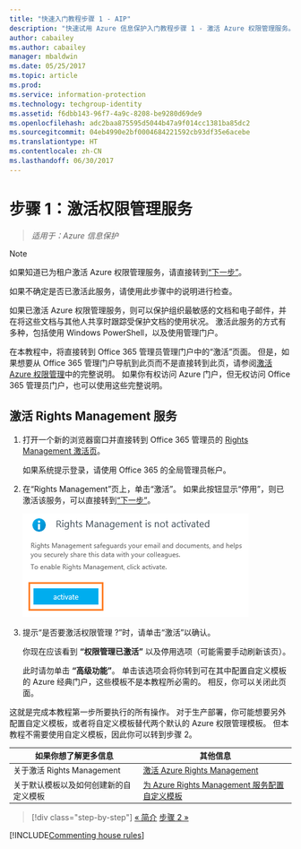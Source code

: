 ```yaml
---
title: "快速入门教程步骤 1 - AIP"
description: "快速试用 Azure 信息保护入门教程步骤 1 - 激活 Azure 权限管理服务。"
author: cabailey
ms.author: cabailey
manager: mbaldwin
ms.date: 05/25/2017
ms.topic: article
ms.prod: 
ms.service: information-protection
ms.technology: techgroup-identity
ms.assetid: f6dbb143-96f7-4a9c-8208-be9280d69de9
ms.openlocfilehash: adc2baa875595d5044b47a9f014cc1381ba85dc2
ms.sourcegitcommit: 04eb4990e2bf0004684221592cb93df35e6acebe
ms.translationtype: HT
ms.contentlocale: zh-CN
ms.lasthandoff: 06/30/2017
---
```

<a id="step-1-activate-the-rights-management-service" class="xliff"></a>

# 步骤 1：激活权限管理服务
 
>*适用于：Azure 信息保护*

> [!NOTE]
>如果知道已为租户激活 Azure 权限管理服务，请直接转到[“下一步”](infoprotect-tutorial-step2.md)。 
>
>如果不确定是否已激活此服务，请使用此步骤中的说明进行检查。

如果已激活 Azure 权限管理服务，则可以保护组织最敏感的文档和电子邮件，并在将这些文档与其他人共享时跟踪受保护文档的使用状况。 激活此服务的方式有多种，包括使用 Windows PowerShell，以及使用管理门户。

在本教程中，将直接转到 Office 365 管理员管理门户中的“激活”页面。 但是，如果想要从 Office 365 管理门户导航到此页而不是直接转到此页，请参阅[激活 Azure 权限管理](../deploy-use/activate-service.md)中的完整说明。 如果你有权访问 Azure 门户，但无权访问 Office 365 管理员门户，也可以使用这些完整说明。

<a id="to-activate-the-rights-management-service" class="xliff"></a>

## 激活 Rights Management 服务

1. 打开一个新的浏览器窗口并直接转到 Office 365 管理员的 [Rights Management 激活页](https://account.activedirectory.windowsazure.com/RmsOnline/Manage.aspx)。
    
    如果系统提示登录，请使用 Office 365 的全局管理员帐户。

2. 在“Rights Management”页上，单击“激活”。 如果此按钮显示“停用”，则已激活该服务，可以直接转到[“下一步”](infoprotect-tutorial-step2.md)。 

    ![Azure 信息保护快速入门教程步骤 1 - 激活服务](../media/info-protect-activate.png)

3. 提示“是否要激活权限管理 ?”时，请单击“激活”以确认。

    你现在应该看到 **“权限管理已激活”** 以及停用选项（可能需要手动刷新该页）。

    此时请勿单击 **“高级功能”**。 单击该选项会将你转到可在其中配置自定义模板的 Azure 经典门户，这些模板不是本教程所必需的。 相反，你可以关闭此页面。

这就是完成本教程第一步所要执行的所有操作。 对于生产部署，你可能想要另外配置自定义模板，或者将自定义模板替代两个默认的 Azure 权限管理模板。 但本教程不需要使用自定义模板，因此你可以转到步骤 2。

|如果你想了解更多信息|其他信息|
|--------------------------------|--------------------------|
|关于激活 Rights Management|[激活 Azure Rights Management](../deploy-use/activate-service.md)|
|关于默认模板以及如何创建新的自定义模板|[为 Azure Rights Management 服务配置自定义模板](../deploy-use/configure-custom-templates.md)|

>[!div class="step-by-step"]
[&#171; 简介](infoprotect-quick-start-tutorial.md)
[步骤 2 &#187;](infoprotect-tutorial-step2.md)

[!INCLUDE[Commenting house rules](../includes/houserules.md)]
